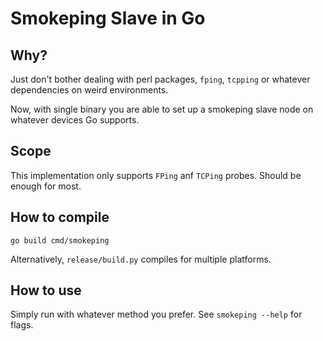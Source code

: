 # Smokeping Slave in Go

## Why?

Just don't bother dealing with perl packages, `fping`, `tcpping` or whatever
dependencies on weird environments.

Now, with single binary you are able to set up a smokeping slave node on whatever
devices Go supports.

## Scope

This implementation only supports `FPing` anf `TCPing` probes. Should be enough
for most.

## How to compile

```
go build cmd/smokeping
```

Alternatively, `release/build.py` compiles for multiple platforms.

## How to use

Simply run with whatever method you prefer. See `smokeping --help` for flags.
